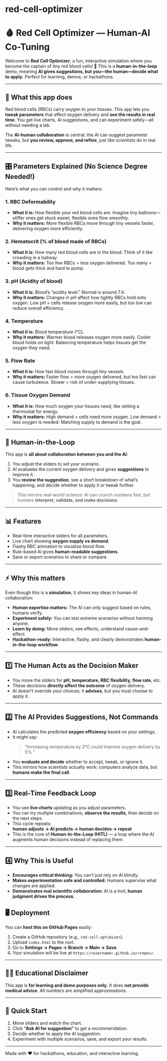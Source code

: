 # red-cell-optimizer

# 🩸 Red Cell Optimizer — Human-AI Co-Tuning

Welcome to **Red Cell Optimizer**, a fun, interactive simulation where you become the captain of tiny red blood cells! 🚀 This is a **human-in-the-loop** demo, meaning **AI gives suggestions, but you—the human—decide what to apply**. Perfect for learning, demos, or hackathons.

---

## 🌟 What this app does

Red blood cells (RBCs) carry oxygen to your tissues. This app lets you **tweak parameters** that affect oxygen delivery and **see the results in real time**. You get live charts, AI suggestions, and can experiment safely—all without needing a lab.

The **AI-human collaboration** is central: the AI can suggest parameter tweaks, but **you review, approve, and refine**, just like scientists do in real life.

---

## 🎛️ Parameters Explained (No Science Degree Needed!)

Here’s what you can control and why it matters:

### 1. RBC Deformability
- **What it is:** How flexible your red blood cells are. Imagine tiny balloons—stiffer ones get stuck easier, flexible ones flow smoothly.  
- **Why it matters:** More flexible RBCs move through tiny vessels faster, delivering oxygen more efficiently.

### 2. Hematocrit (% of blood made of RBCs)
- **What it is:** How many red blood cells are in the blood. Think of it like crowding in a hallway.  
- **Why it matters:** Too few RBCs = less oxygen delivered. Too many = blood gets thick and hard to pump.

### 3. pH (Acidity of blood)
- **What it is:** Blood’s “acidity level.” Normal is around 7.4.  
- **Why it matters:** Changes in pH affect how tightly RBCs hold onto oxygen. Low pH = cells release oxygen more easily, but too low can reduce overall efficiency.

### 4. Temperature
- **What it is:** Blood temperature (°C).  
- **Why it matters:** Warmer blood releases oxygen more easily. Cooler blood holds on tight. Balancing temperature helps tissues get the oxygen they need.

### 5. Flow Rate
- **What it is:** How fast blood moves through tiny vessels.  
- **Why it matters:** Faster flow = more oxygen delivered, but too fast can cause turbulence. Slower = risk of under-supplying tissues.

### 6. Tissue Oxygen Demand
- **What it is:** How much oxygen your tissues need, like setting a thermostat for energy.  
- **Why it matters:** High demand = cells need more oxygen. Low demand = less oxygen is needed. Matching supply to demand is the goal.

---

## 🧠 Human-in-the-Loop

This app is **all about collaboration between you and the AI**:

1. You adjust the sliders to set your scenario.  
2. AI evaluates the current oxygen delivery and gives **suggestions** to improve it.  
3. You **review the suggestion**, see a short breakdown of what’s happening, and decide whether to apply it or tweak further.  

> This mirrors real-world science: AI can crunch numbers fast, but humans **interpret, validate, and make decisions**.

---

## 📊 Features

- Real-time interactive sliders for all parameters.  
- Live chart showing **oxygen supply vs demand**.  
- Flashy RBC animation to visualize blood flow.  
- Rule-based AI gives **human-readable suggestions**.  
- Save or export scenarios to share or compare.

---

## ⚡ Why this matters

Even though this is a **simulation**, it shows key ideas in human-AI collaboration:

- **Human expertise matters:** The AI can only suggest based on rules, humans verify.  
- **Experiment safely:** You can test extreme scenarios without harming anyone.  
- **Learn by doing:** Move sliders, see effects, understand cause-and-effect.  
- **Hackathon-ready:** Interactive, flashy, and clearly demonstrates **human-in-the-loop workflow**.

---

## 1️⃣ The Human Acts as the Decision Maker

- You move the sliders for **pH, temperature, RBC flexibility, flow rate**, etc.  
- These decisions **directly affect the outcome** of oxygen delivery.  
- AI doesn’t override your choices; it **advises**, but you must choose to apply it.  

---

## 2️⃣ The AI Provides Suggestions, Not Commands

- AI calculates the predicted **oxygen efficiency** based on your settings.  
- It might say:  
  > “Increasing temperature by 2°C could improve oxygen delivery by 5%.”  
- You **evaluate and decide** whether to accept, tweak, or ignore it.  
- This mirrors how scientists actually work: computers analyze data, but **humans make the final call**.  

---

## 3️⃣ Real-Time Feedback Loop

- You see **live charts** updating as you adjust parameters.  
- You can try multiple combinations, **observe the results**, then decide on the next steps.  
- This cycle repeats:  
  **human adjusts → AI predicts → human decides → repeat**  
- This is the core of **Human-in-the-Loop (HITL)** — a loop where the AI augments human decisions instead of replacing them.  

---

## 4️⃣ Why This is Useful

- **Encourages critical thinking:** You can’t just rely on AI blindly.  
- **Makes experimentation safe and controlled:** Humans supervise what changes are applied.  
- **Demonstrates real scientific collaboration:** AI is a tool, **human judgment drives the process**.


## 🖥️ Deployment

You can **host this on GitHub Pages** easily:

1. Create a GitHub repository (e.g., `red-cell-optimizer`).  
2. Upload `index.html` to the root.  
3. Go to **Settings → Pages → Branch → Main → Save**.  
4. Your simulation will be live at `https://<username>.github.io/<repo>/`.

---

## 👩‍🏫 Educational Disclaimer

This app is **for learning and demo purposes only**. It does **not provide medical advice**. All numbers are simplified approximations.

---

## 🔗 Quick Start

1. Move sliders and watch the chart.  
2. Click **“Ask AI for suggestion”** to get a recommendation.  
3. Decide whether to apply the AI suggestion.  
4. Experiment with multiple scenarios, save, and export your results.

---

Made with ❤️ for hackathons, education, and interactive learning.
